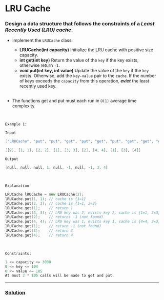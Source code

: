 #   LRU Cache

### Design a data structure that follows the constraints of a ***Least Recently Used (LRU) cache***.

-   Implement the `LRUCache` class:
    -   **LRUCache(int capacity)** Initialize the LRU cache with positive size capacity.
    -   **int get(int key)** Return the value of the `key` if the key exists, otherwise return `-1`.
    -   **void put(int key, int value)** Update the value of the `key` if the `key` exists. Otherwise, add the `key-value` pair to the `cache`. If the number of keys exceeds the `capacity` from this operation, ***evict*** the least recently used key.

    <br />

-   The functions get and put must each run in `O(1)` average time complexity.

<br />

`Example 1:`
<br />

`Input`

```go
["LRUCache", "put", "put", "get", "put", "get", "put", "get", "get", "get"]

[[2], [1, 1], [2, 2], [1], [3, 3], [2], [4, 4], [1], [3], [4]]
```

`Output`

```go
[null, null, null, 1, null, -1, null, -1, 3, 4]
```

<br />

`Explanation`
```go
LRUCache lRUCache = new LRUCache(2);
lRUCache.put(1, 1); // cache is {1=1}
lRUCache.put(2, 2); // cache is {1=1, 2=2}
lRUCache.get(1);    // return 1
lRUCache.put(3, 3); // LRU key was 2, evicts key 2, cache is {1=1, 3=3}
lRUCache.get(2);    // returns -1 (not found)
lRUCache.put(4, 4); // LRU key was 1, evicts key 1, cache is {4=4, 3=3}
lRUCache.get(1);    // return -1 (not found)
lRUCache.get(3);    // return 3
lRUCache.get(4);    // return 4
```
<br />

`Constraints:`

```go
1 <= capacity <= 3000
0 <= key <= 104
0 <= value <= 105
At most 2 * 105 calls will be made to get and put.
```
<hr />

### [Solution](/index.js)
